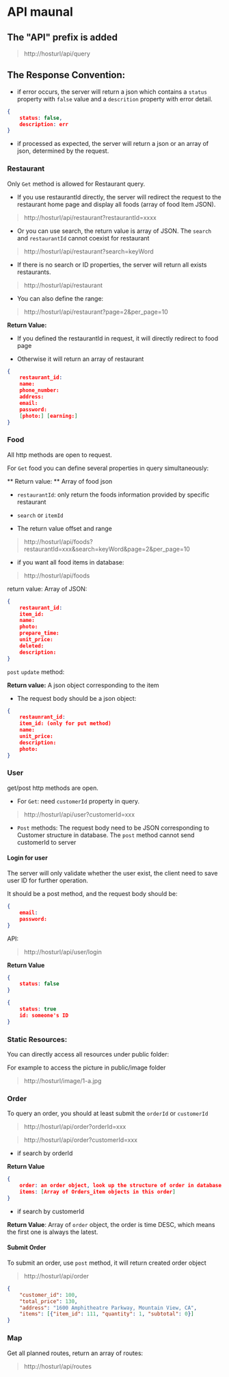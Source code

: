# API maunal

## The "API" prefix is added

> http://hosturl/api/query

## The Response Convention:

+ if error occurs, the server will return a json which contains a `status` property with `false` value and a `descrition` property with error detail.

``` json
{
    status: false,
    description: err
}
```

+ if processed as expected, the server will return a json or an array of json, determined by the request.

### Restaurant

Only `Get` method is allowed for Restaurant query.

+ If you use restaurantId directly, the server will redirect the request to the restaurant home page and display all foods (array of food Item JSON).

> http://hosturl/api/restaurant?restaurantId=xxxx

+ Or you can use search, the return value is array of JSON. The `search` and `restaurantId` cannot coexist for restaurant

> http://hosturl/api/restaurant?search=keyWord

+ If there is no search or ID properties, the server will return all exists restaurants.

> http://hosturl/api/restaurant

+ You can also define the range:

> http://hosturl/api/restaurant?page=2&per_page=10

**Return Value:**

+ If you defined the restaurantId in request, it will directly redirect to food page

+ Otherwise it will return an array of restaurant

``` json
{
    restaurant_id:
    name:
    phone_number:
    address:
    email:
    password:
    [photo:] [earning:]
}
```

### Food

All http methods are open to request.

For `Get` food you can define several properties in query simultaneously:

** Return value: ** Array of food json

+ `restaurantId`: only return the foods information provided by specific restaurant

+ `search` or `itemId` 

+ The return value offset and range

> http://hosturl/api/foods?restaurantId=xxx&search=keyWord&page=2&per_page=10

+ if you want all food items in database:

> http://hosturl/api/foods

return value: Array of JSON:
```json
{
    restaurant_id: 
    item_id: 
    name: 
    photo: 
    prepare_time: 
    unit_price: 
    deleted: 
    description: 
}
```

`post` `update` method:

**Return value:** A json object corresponding to the item

+ The request body should be a json object:

``` json
{
    restaunrant_id:
    item_id: (only for put method)
    name:
    unit_price:
    description:
    photo:
}
```

### User

get/post http methods are open.

+ For `Get`: need `customerId` property in query.

> http://hosturl/api/user?customerId=xxx

+ `Post` methods: The request body need to be JSON corresponding to Customer structure in database. The `post` method cannot send customerId to server

#### Login for user

The server will only validate whether the user exist, the client need to save user ID for further operation.

It should be a post method, and the request body should be:
```json
{
    email:
    password:
}
```
API:

> http://hosturl/api/user/login

**Return Value**

``` json
{
    status: false
}

{
    status: true
    id: someone's ID
}
```


### Static Resources:

You can directly access all resources under public folder:

For example to access the picture in public/image folder

> http://hosturl/image/1-a.jpg

### Order
To query an order, you should at least submit the `orderId` or `customerId`

> http://hosturl/api/order?orderId=xxx

> http://hosturl/api/order?customerId=xxx

+ if search by orderId

**Return Value**
```json
{
    order: an order object, look up the structure of order in database,
    items: [Array of Orders_item objects in this order]
}
```

+ if search by customerId

**Return Value**: Array of `order` object, the order is time DESC, which means the first one is always the latest.

#### Submit Order
To submit an order, use `post` method, it will return created order object

> http://hosturl/api/order

``` json
{
    "customer_id": 100,
    "total_price": 130,
    "address": "1600 Amphitheatre Parkway, Mountain View, CA",
    "items": [{"item_id": 111, "quantity": 1, "subtotal": 0}]
}
```

### Map

Get all planned routes, return an array of routes:

> http://hosturl/api/routes
